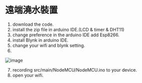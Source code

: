 # 遠端澆水裝置
1. download the code.
2. install the zip file in arduino IDE.(LCD & timer & DHT11)
3. change preference in the arduino IDE add Esp8266.
4. install Blynk in arduino IDE.
5. change your wifi and blynk setting.
6. 
![image](https://user-images.githubusercontent.com/46060471/208563632-4790c5f4-9d44-4525-99d1-350115d268ea.png)

7. recording src/main/NodeMCU/NodeMCU.ino to your device.
8. open your wifi.

